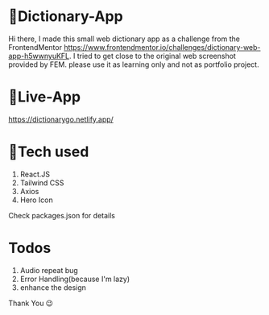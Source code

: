 # 📔Dictionary-App
Hi there, I made this small web dictionary app as a challenge from the FrontendMentor https://www.frontendmentor.io/challenges/dictionary-web-app-h5wwnyuKFL.
I tried to get close to the original web screenshot provided by FEM.
please use it as learning only and not as portfolio project.

# 🍁Live-App
https://dictionarygo.netlify.app/

# 🛒Tech used
1. React.JS
2. Tailwind CSS
3. Axios
4. Hero Icon


Check packages.json for details

# Todos
1. Audio repeat bug
2. Error Handling(because I'm lazy)
3. enhance the design

Thank You 😉
